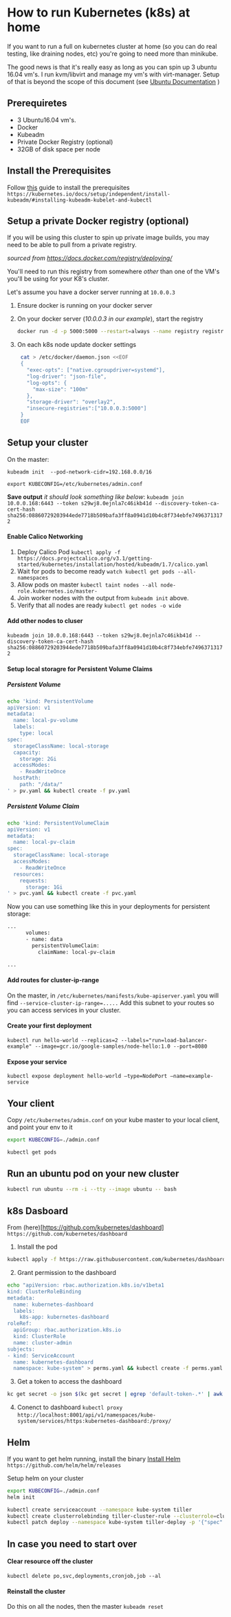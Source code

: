 # How to run Kubernetes (k8s) at home
 If you want to run a full on kubernetes cluster at home (so you can do real testing, like draining nodes, etc) you're going to need more than minikube. 
 
 The good news is that it's really easy as long as you can spin up 3 ubuntu 16.04 vm's. I run kvm/libvirt and manage my vm's with virt-manager. Setup of that is beyond the scope of this document (see [Ubuntu Documentation](https://help.ubuntu.com/community/KVM/Installation) )
 
## Prerequiretes
- 3 Ubuntu16.04 vm's.
- Docker
- Kubeadm
- Private Docker Registry (optional)
- 32GB of disk space per node
  
## Install the  Prerequisites

Follow [this](https://kubernetes.io/docs/setup/independent/install-kubeadm/#installing-kubeadm-kubelet-and-kubectl) guide to install the prerequisites
```https://kubernetes.io/docs/setup/independent/install-kubeadm/#installing-kubeadm-kubelet-and-kubectl```

## Setup a private Docker registry (optional)

If you will be using this cluster to spin up private image builds, you may need to be able to pull from a private registry.

_sourced from https://docs.docker.com/registry/deploying/_

You'll need to run this registry from somewhere *other* than one of the VM's you'll be using for your K8's cluster.

Let's assume you have a docker server running at `10.0.0.3`

1. Ensure docker is running on your docker server
2. On your docker server (_10.0.0.3 in our example_), start the registry

   ```sh
   docker run -d -p 5000:5000 --restart=always --name registry registry:2
   ```
  
3. On each k8s node update docker settings

   ```sh
    cat > /etc/docker/daemon.json <<EOF
    {
      "exec-opts": ["native.cgroupdriver=systemd"],
      "log-driver": "json-file",
      "log-opts": {
        "max-size": "100m"
      },
      "storage-driver": "overlay2",
      "insecure-registries":["10.0.0.3:5000"]
    }
    EOF
   ```


## Setup your cluster
On the master:

`kubeadm init  --pod-network-cidr=192.168.0.0/16`

`export KUBECONFIG=/etc/kubernetes/admin.conf`

 **Save output** *it should look something like below*: 
 `kubeadm join 10.0.0.168:6443 --token s29wj8.0ejnla7c46ikb41d --discovery-token-ca-cert-hash sha256:08860729203944ede7718b509bafa3ff8a0941d10b4c8f734ebfe74963713172`

#### Enable Calico Networking
1. Deploy Calico Pod
`kubectl apply -f https://docs.projectcalico.org/v3.1/getting-started/kubernetes/installation/hosted/kubeadm/1.7/calico.yaml`
2. Wait for pods to become ready
`watch kubectl get pods --all-namespaces`
3. Allow pods on master
`kubectl taint nodes --all node-role.kubernetes.io/master-`
4. Join worker nodes with the output from `kubeadm init` above.
5. Verify that all nodes are ready
`kubectl get nodes -o wide`

#### Add other nodes to cluser
`kubeadm join 10.0.0.168:6443 --token s29wj8.0ejnla7c46ikb41d --discovery-token-ca-cert-hash sha256:08860729203944ede7718b509bafa3ff8a0941d10b4c8f734ebfe74963713172`

#### Setup local storagre for Persistent Volume Claims
##### Persistent Volume
```sh
echo 'kind: PersistentVolume
apiVersion: v1
metadata:
  name: local-pv-volume
  labels:
    type: local
spec:
  storageClassName: local-storage 
  capacity:
    storage: 2Gi
  accessModes:
    - ReadWriteOnce
  hostPath:
    path: "/data/"
' > pv.yaml && kubectl create -f pv.yaml
```
##### Persistent Volume Claim
```sh
echo 'kind: PersistentVolumeClaim
apiVersion: v1
metadata:
  name: local-pv-claim
spec:
  storageClassName: local-storage 
  accessModes:
    - ReadWriteOnce
  resources:
    requests:
      storage: 1Gi
' > pvc.yaml && kubectl create -f pvc.yaml
```
Now you can use something like this in your deployments for persistent storage:
```sh
...
      volumes:
      - name: data
        persistentVolumeClaim:
          claimName: local-pv-claim

...
```

#### Add routes for cluster-ip-range
On the master, in `/etc/kubernetes/manifests/kube-apiserver.yaml` you will find `--service-cluster-ip-range=.....` 
Add this subnet to your routes so you can access services in your cluster.

#### Create your first deployment
`kubectl run hello-world --replicas=2 --labels="run=load-balancer-example" --image=gcr.io/google-samples/node-hello:1.0 --port=8080`

#### Expose your service
`kubectl expose deployment hello-world –type=NodePort –name=example-service`

## Your client

Copy `/etc/kubernetes/admin.conf` on your kube master to your local client, and point your env to it

```sh
export KUBECONFIG=./admin.conf

kubectl get pods
```

## Run an ubuntu pod on your new cluster
```sh
kubectl run ubuntu --rm -i --tty --image ubuntu -- bash
```

## k8s Dasboard

From (here)[https://github.com/kubernetes/dashboard]
`https://github.com/kubernetes/dashboard`

1. Install the pod

```sh
kubectl apply -f https://raw.githubusercontent.com/kubernetes/dashboard/v1.10.1/src/deploy/recommended/kubernetes-dashboard.yaml
```

2. Grant permission to the dashboard
```sh
echo "apiVersion: rbac.authorization.k8s.io/v1beta1
kind: ClusterRoleBinding
metadata:
  name: kubernetes-dashboard
  labels:
    k8s-app: kubernetes-dashboard
roleRef:
  apiGroup: rbac.authorization.k8s.io
  kind: ClusterRole
  name: cluster-admin
subjects:
- kind: ServiceAccount
  name: kubernetes-dashboard
  namespace: kube-system" > perms.yaml && kubectl create -f perms.yaml
```

3. Get a token to access the dashboard
```sh
kc get secret -o json $(kc get secret | egrep 'default-token-.*' | awk '{ print $1 }')  | jq -r '.data.token' | base64 -d
```

4. Conenct to dashboard
`kubectl proxy`
`http://localhost:8001/api/v1/namespaces/kube-system/services/https:kubernetes-dashboard:/proxy/`

## Helm

If you want to get helm running, install the binary
[Install Helm](https://github.com/helm/helm/releases)
```https://github.com/helm/helm/releases```

Setup helm on your cluster
```sh
export KUBECONFIG=./admin.conf
helm init

kubectl create serviceaccount --namespace kube-system tiller
kubectl create clusterrolebinding tiller-cluster-rule --clusterrole=cluster-admin --serviceaccount=kube-system:tiller
kubectl patch deploy --namespace kube-system tiller-deploy -p '{"spec":{"template":{"spec":{"serviceAccount":"tiller"}}}}'
```
## In case you need to start over

#### Clear resource off the cluster
`kubectl delete po,svc,deployments,cronjob,job --al`

#### Reinstall the cluster
Do this on all the nodes, then the master
`kubeadm reset`
